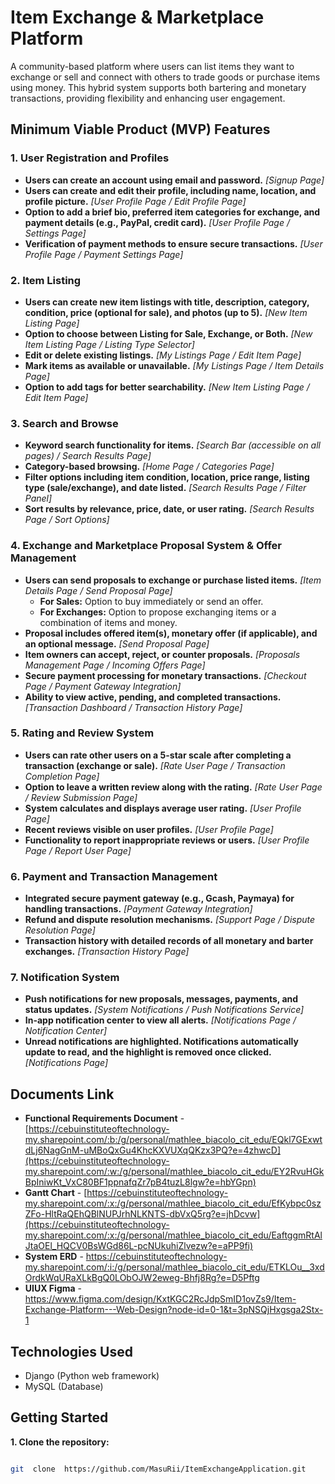 # Item Exchange & Marketplace Platform

A community-based platform where users can list items they want to exchange or sell and connect with others to trade goods or purchase items using money. This hybrid system supports both bartering and monetary transactions, providing flexibility and enhancing user engagement.

## Minimum Viable Product (MVP) Features

### **1. User Registration and Profiles**
- **Users can create an account using email and password.** *[Signup Page]*
- **Users can create and edit their profile, including name, location, and profile picture.** *[User Profile Page / Edit Profile Page]*
- **Option to add a brief bio, preferred item categories for exchange, and payment details (e.g., PayPal, credit card).** *[User Profile Page / Settings Page]*
- **Verification of payment methods to ensure secure transactions.** *[User Profile Page / Payment Settings Page]*

### **2. Item Listing**
- **Users can create new item listings with title, description, category, condition, price (optional for sale), and photos (up to 5).** *[New Item Listing Page]*
- **Option to choose between Listing for Sale, Exchange, or Both.** *[New Item Listing Page / Listing Type Selector]*
- **Edit or delete existing listings.** *[My Listings Page / Edit Item Page]*
- **Mark items as available or unavailable.** *[My Listings Page / Item Details Page]*
- **Option to add tags for better searchability.** *[New Item Listing Page / Edit Item Page]*

### **3. Search and Browse**
- **Keyword search functionality for items.** *[Search Bar (accessible on all pages) / Search Results Page]*
- **Category-based browsing.** *[Home Page / Categories Page]*
- **Filter options including item condition, location, price range, listing type (sale/exchange), and date listed.** *[Search Results Page / Filter Panel]*
- **Sort results by relevance, price, date, or user rating.** *[Search Results Page / Sort Options]*

### **4. Exchange and Marketplace Proposal System & Offer Management**
- **Users can send proposals to exchange or purchase listed items.** *[Item Details Page / Send Proposal Page]*
  - **For Sales:** Option to buy immediately or send an offer.
  - **For Exchanges:** Option to propose exchanging items or a combination of items and money.
- **Proposal includes offered item(s), monetary offer (if applicable), and an optional message.** *[Send Proposal Page]*
- **Item owners can accept, reject, or counter proposals.** *[Proposals Management Page / Incoming Offers Page]*
- **Secure payment processing for monetary transactions.** *[Checkout Page / Payment Gateway Integration]*
- **Ability to view active, pending, and completed transactions.** *[Transaction Dashboard / Transaction History Page]*

### **5. Rating and Review System**
- **Users can rate other users on a 5-star scale after completing a transaction (exchange or sale).** *[Rate User Page / Transaction Completion Page]*
- **Option to leave a written review along with the rating.** *[Rate User Page / Review Submission Page]*
- **System calculates and displays average user rating.** *[User Profile Page]*
- **Recent reviews visible on user profiles.** *[User Profile Page]*
- **Functionality to report inappropriate reviews or users.** *[User Profile Page / Report User Page]*

### **6. Payment and Transaction Management**
- **Integrated secure payment gateway (e.g., Gcash, Paymaya) for handling transactions.** *[Payment Gateway Integration]*
- **Refund and dispute resolution mechanisms.** *[Support Page / Dispute Resolution Page]*
- **Transaction history with detailed records of all monetary and barter exchanges.** *[Transaction History Page]*

### **7. Notification System**
- **Push notifications for new proposals, messages, payments, and status updates.** *[System Notifications / Push Notifications Service]*
- **In-app notification center to view all alerts.** *[Notifications Page / Notification Center]*
- **Unread notifications are highlighted. Notifications automatically update to read, and the highlight is removed once clicked.** *[Notifications Page]*

## Documents Link
- **Functional Requirements Document** - [https://cebuinstituteoftechnology-my.sharepoint.com/:b:/g/personal/mathlee_biacolo_cit_edu/EQkl7GExwtdLj6NagGnM-uMBoQxGu4KhcKXVUXqQKzx3PQ?e=4zhwcD](https://cebuinstituteoftechnology-my.sharepoint.com/:w:/g/personal/mathlee_biacolo_cit_edu/EY2RvuHGkBpIniwKt_VxC80BF1ppnafqZr7pB4tuzL8lgw?e=hbYGpn)
- **Gantt Chart** - [https://cebuinstituteoftechnology-my.sharepoint.com/:x:/g/personal/mathlee_biacolo_cit_edu/EfKybpc0szZFo-HltRaQEhQBlNUPJrhNLKNTS-dbVxQ5rg?e=jhDcvw](https://cebuinstituteoftechnology-my.sharepoint.com/:x:/g/personal/mathlee_biacolo_cit_edu/EaftggmRtAlJtaOEl_HQCV0BsWGd86L-pcNUkuhiZlvezw?e=aPP9fi)
- **System ERD** - https://cebuinstituteoftechnology-my.sharepoint.com/:i:/g/personal/mathlee_biacolo_cit_edu/ETKLOu__3xdOrdkWqURaXLkBgQ0LObOJW2eweg-Bhfj8Rg?e=D5Pftg
- **UIUX Figma** - https://www.figma.com/design/KxtKGC2RcJdpSmID1ovZs9/Item-Exchange-Platform---Web-Design?node-id=0-1&t=3pNSQjHxgsga2Stx-1

  

## Technologies Used

  

- Django (Python web framework)
- MySQL (Database)

  

## Getting Started

  

**1. Clone the repository:**

  

```bash

git  clone  https://github.com/MasuRii/ItemExchangeApplication.git
